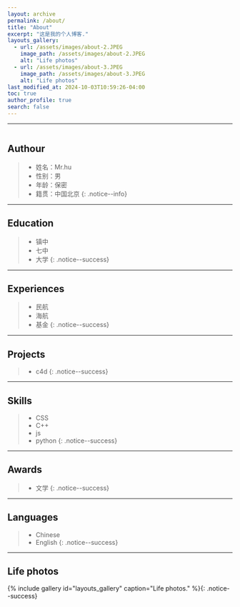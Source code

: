 ```yaml
---
layout: archive
permalink: /about/
title: "About"
excerpt: "这是我的个人博客."
layouts_gallery:
  - url: /assets/images/about-2.JPEG
    image_path: /assets/images/about-2.JPEG
    alt: "Life photos"
  - url: /assets/images/about-3.JPEG
    image_path: /assets/images/about-3.JPEG
    alt: "Life photos"
last_modified_at: 2024-10-03T10:59:26-04:00
toc: true
author_profile: true
search: false
---
```



***

<figure style="width: 168px" class="align-right">
  <img src="{{ site.url }}{{ site.baseurl }}/assets/images/boi-3.jpg" alt="">
  <figcaption> </figcaption>
</figure> 

## **Authour**

> - 姓名：Mr.hu
> - 性别：男
> - 年龄：保密
> - 籍贯：中国北京
{: .notice--info}

***

## **Education**

> - 镇中
> - 七中
> - 大学
{: .notice--success}

***

## **Experiences**

> - 民航
> - 海航
> - 基金
{: .notice--success}

***

## **Projects**

> - c4d
{: .notice--success}

***

## **Skills**

> - CSS
> - C++
> - js
> - python
{: .notice--success}

***

## **Awards**
> - 文学
{: .notice--success}

***

## **Languages**
>- Chinese
>- English
{: .notice--success}

***

## **Life photos**

{% include gallery id="layouts_gallery" caption="Life photos." %}{: .notice--success}